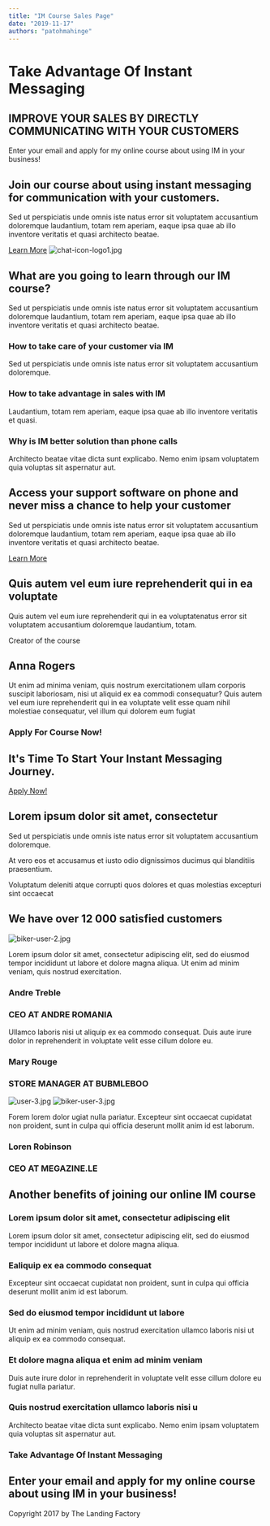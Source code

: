 ```yaml
---
title: "IM Course Sales Page"
date: "2019-11-17"
authors: "patohmahinge"
---
```


# Take Advantage Of Instant Messaging

## IMPROVE YOUR SALES BY DIRECTLY COMMUNICATING WITH YOUR CUSTOMERS

Enter your email and apply for my online course about using IM in your business!

## Join our course about using instant messaging for communication with your customers.

Sed ut perspiciatis unde omnis iste natus error sit voluptatem accusantium doloremque laudantium, totam rem aperiam, eaque ipsa quae ab illo inventore veritatis et quasi architecto beatae.

[Learn More](#) ![chat-icon-logo1.jpg](images/chat-icon-logo1-ogv17dfk52ppt04xgss3h09yifqe9hsjynttg5v8cm.jpg "chat-icon-logo1.jpg")

## What are you going to learn through our IM course?

Sed ut perspiciatis unde omnis iste natus error sit voluptatem accusantium doloremque laudantium, totam rem aperiam, eaque ipsa quae ab illo inventore veritatis et quasi architecto beatae.

### How to take care of your customer via IM

Sed ut perspiciatis unde omnis iste natus error sit voluptatem accusantium doloremque.

### How to take advantage in sales with IM

Laudantium, totam rem aperiam, eaque ipsa quae ab illo inventore veritatis et quasi.

### Why is IM better solution than phone calls

Architecto beatae vitae dicta sunt explicabo. Nemo enim ipsam voluptatem quia voluptas sit aspernatur aut.

## Access your support software on phone and never miss a chance to help your customer

Sed ut perspiciatis unde omnis iste natus error sit voluptatem accusantium doloremque laudantium, totam rem aperiam, eaque ipsa quae ab illo inventore veritatis et quasi architecto beatae.

[Learn More](#)

## Quis autem vel eum iure reprehenderit qui in ea voluptate

Quis autem vel eum iure reprehenderit qui in ea voluptatenatus error sit voluptatem accusantium doloremque laudantium, totam.

Creator of the course

## Anna Rogers

Ut enim ad minima veniam, quis nostrum exercitationem ullam corporis suscipit laboriosam, nisi ut aliquid ex ea commodi consequatur? Quis autem vel eum iure reprehenderit qui in ea voluptate velit esse quam nihil molestiae consequatur, vel illum qui dolorem eum fugiat

### Apply For Course Now!

## It's Time To Start Your Instant Messaging Journey.

[Apply Now!](#)

## Lorem ipsum dolor sit amet, consectetur

Sed ut perspiciatis unde omnis iste natus error sit voluptatem accusantium doloremque.

At vero eos et accusamus et iusto odio dignissimos ducimus qui blanditiis praesentium.

Voluptatum deleniti atque corrupti quos dolores et quas molestias excepturi sint occaecat

## We have over 12 000 satisfied customers

![biker-user-2.jpg](images/biker-user-2-ogv17g90vsomqlt3e6qllostw4dnqm7pxte0qrm258.jpg "biker-user-2.jpg")

Lorem ipsum dolor sit amet, consectetur adipiscing elit, sed do eiusmod tempor incididunt ut labore et dolore magna aliqua. Ut enim ad minim veniam, quis nostrud exercitation.

### Andre Treble

### ﻿CEO AT ANDRE ROMANIA

Ullamco laboris nisi ut aliquip ex ea commodo consequat. Duis aute irure dolor in reprehenderit in voluptate velit esse cillum dolore eu.

### Mary Rouge

### ﻿STORE MANAGER AT BUBMLEBOO

![user-3.jpg](images/user-3-ogv17g90vsomqlt3e6qllostw4dnqm7pxte0qrm258.jpg "user-3.jpg") ![biker-user-3.jpg](images/biker-user-3-ogv17h6v2mpx27rq8p5866kahi90ybbg9y1i81knz0.jpg "biker-user-3.jpg")

Forem lorem dolor ugiat nulla pariatur. Excepteur sint occaecat cupidatat non proident, sunt in culpa qui officia deserunt mollit anim id est laborum.

### Loren Robinson

### ﻿CEO AT MEGAZINE.LE﻿

## Another benefits of joining our online IM course

### Lorem ipsum dolor sit amet, consectetur adipiscing elit

Lorem ipsum dolor sit amet, consectetur adipiscing elit, sed do eiusmod tempor incididunt ut labore et dolore magna aliqua.

### Ealiquip ex ea commodo consequat

Excepteur sint occaecat cupidatat non proident, sunt in culpa qui officia deserunt mollit anim id est laborum.

### Sed do eiusmod tempor incididunt ut labore

Ut enim ad minim veniam, quis nostrud exercitation ullamco laboris nisi ut aliquip ex ea commodo consequat.

### Et dolore magna aliqua et enim ad minim veniam

Duis aute irure dolor in reprehenderit in voluptate velit esse cillum dolore eu fugiat nulla pariatur.

### Quis nostrud exercitation ullamco laboris nisi u

Architecto beatae vitae dicta sunt explicabo. Nemo enim ipsam voluptatem quia voluptas sit aspernatur aut.

### Take Advantage Of Instant Messaging

## Enter your email and apply for my online course about using IM in your business!

Copyright 2017 by The Landing Factory
